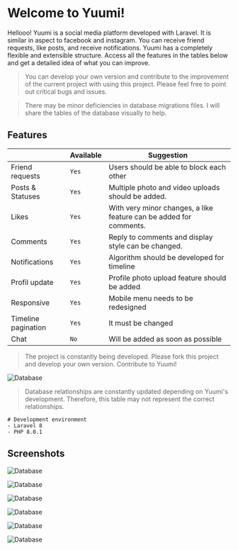 # Welcome to Yuumi!


Hellooo! Yuumi is a social media platform developed with Laravel. It is similar in aspect to facebook and instagram. You can receive friend requests, like posts, and receive notifications. Yuumi has a completely flexible and extensible structure. Access all the features in the tables below and get a detailed idea of ​​what you can improve.

> You can develop your own version and contribute to the improvement of the current project with using this project. Please feel free to point out critical bugs and issues.

> There may be minor deficiencies in database migrations files. I will share the tables of the database visually to help.

## Features


|                |Available                          |Suggestion                        |
|----------------|-------------------------------|-----------------------------|
|Friend requests|`Yes`            |Users should be able to block each other|
|Posts & Statuses          |`Yes`   |Multiple photo and video uploads should be added.|
|Likes          |`Yes`   |With very minor changes, a like feature can be added for comments.|
|Comments         |`Yes`   |Reply to comments and display style can be changed.|
|Notifications          |`Yes`|Algorithm should be developed for timeline|
|Profil update          |`Yes`|Profile photo upload feature should be added|
|Responsive          |`Yes`|Mobile menu needs to be redesigned|
|Timeline pagination          |`Yes`|It must be changed|
|Chat          |`No`|Will be added as soon as possible|


> The project is constantly being developed. Please fork this project and develop your own version. Contribute to Yuumi!

![Database](https://i.hizliresim.com/jvqg7sf.png)
> Database relationships are constantly updated depending on Yuumi's development. Therefore, this table may not represent the correct relationships.

    
    # Development environment
    - Laravel 8
    - PHP 8.0.1

## Screenshots

![Database](https://i.hizliresim.com/b92q96h.png)

![Database](https://i.hizliresim.com/pkd0xdf.png)

![Database](https://i.hizliresim.com/6mju9h9.png)

![Database](https://i.hizliresim.com/k2jtiih.png)

![Database](https://i.hizliresim.com/jaueeic.png)

![Database](https://i.hizliresim.com/rm10q1i.png)